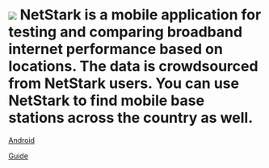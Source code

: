 # ![](http://mrcelleb.com/img/netstark/favicon.ico) NetStark is a mobile application for testing and comparing broadband internet performance based on locations. The data is crowdsourced from NetStark users. You can use NetStark to find mobile base stations across the country as well.

[Android](http://mrcelleb.com/app/NetStarkV2.apk)

[Guide](https://celleb.github.io/NetStark)
